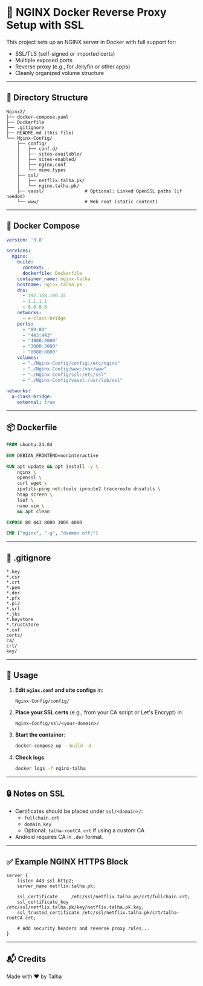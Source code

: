 # 🚀 NGINX Docker Reverse Proxy Setup with SSL

This project sets up an NGINX server in Docker with full support for:
- SSL/TLS (self-signed or imported certs)
- Multiple exposed ports
- Reverse proxy (e.g., for Jellyfin or other apps)
- Cleanly organized volume structure

---

## 📁 Directory Structure

```
Nginx2/
├── docker-compose.yaml
├── Dockerfile
├── .gitignore
├── README.md (this file)
└── Nginx-Config/
    ├── config/
    │   ├── conf.d/
    │   ├── sites-available/
    │   ├── sites-enabled/
    │   ├── nginx.conf
    │   └── mime.types
    ├── ssl/
    │   ├── netflix.talha.pk/
    │   └── nginx.talha.pk/
    ├── vassl/               # Optional: Linked OpenSSL paths (if needed)
    └── www/                 # Web root (static content)
```

---

## 🐳 Docker Compose

```yaml
version: '3.8'

services:
  nginx:
    build:
      context: .
      dockerfile: Dockerfile
    container_name: nginx-talha
    hostname: nginx.talha.pk
    dns:
      - 192.168.100.33
      - 1.1.1.1
      - 8.8.8.8
    networks:
      - a-class-bridge
    ports:
      - "80:80"
      - "443:443"
      - "4000:4000"
      - "3000:3000"
      - "8080:8080"
    volumes:
      - "./Nginx-Config/config:/etc/nginx"
      - "./Nginx-Config/www:/var/www"
      - "./Nginx-Config/ssl:/etc/ssl"
      - "./Nginx-Config/vassl:/usr/lib/ssl"

networks:
  a-class-bridge:
    external: true
```

---

## 📦 Dockerfile

```dockerfile
FROM ubuntu:24.04

ENV DEBIAN_FRONTEND=noninteractive

RUN apt update && apt install -y \
    nginx \
    openssl \
    curl wget \
    iputils-ping net-tools iproute2 traceroute dnsutils \
    htop screen \
    lsof \
    nano vim \
    && apt clean

EXPOSE 80 443 8080 3000 4000

CMD ["nginx", "-g", "daemon off;"]
```

---

## 📜 .gitignore

```gitignore
*.key
*.csr
*.crt
*.pem
*.der
*.pfx
*.p12
*.srl
*.jks
*.keystore
*.truststore
*.cnf
certs/
ca/
crt/
key/
```

---

## 🔧 Usage

1. **Edit `nginx.conf` and site configs** in:
   ```
   Nginx-Config/config/
   ```

2. **Place your SSL certs** (e.g., from your CA script or Let's Encrypt) in:
   ```
   Nginx-Config/ssl/<your-domain>/
   ```

3. **Start the container**:
   ```bash
   docker-compose up --build -d
   ```

4. **Check logs**:
   ```bash
   docker logs -f nginx-talha
   ```

---

## 🔒 Notes on SSL

- Certificates should be placed under `ssl/<domain>/`:
  - `fullchain.crt`
  - `domain.key`
  - Optional: `talha-rootCA.crt` if using a custom CA
- Android requires CA in `.der` format.

---

## ✅ Example NGINX HTTPS Block

```nginx
server {
    listen 443 ssl http2;
    server_name netflix.talha.pk;

    ssl_certificate     /etc/ssl/netflix.talha.pk/crt/fullchain.crt;
    ssl_certificate_key /etc/ssl/netflix.talha.pk/key/netflix.talha.pk.key;
    ssl_trusted_certificate /etc/ssl/netflix.talha.pk/crt/talha-rootCA.crt;

    # Add security headers and reverse proxy rules...
}
```

---

## 📬 Credits

Made with ❤️ by Talha
